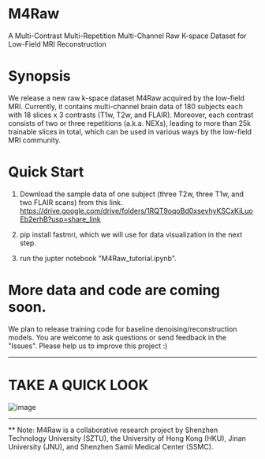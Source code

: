 # M4Raw
A Multi-Contrast Multi-Repetition Multi-Channel Raw K-space Dataset for Low-Field MRI Reconstruction
 

# Synopsis
We release a new raw k-space dataset M4Raw acquired by the low-field MRI. Currently, it contains multi-channel brain data of 180 subjects each with 18 slices x 3 contrasts (T1w, T2w, and FLAIR). Moreover, each contrast consists of two or three repetitions (a.k.a. NEXs), leading to more than 25k trainable slices in total, which can be used in various ways by the low-field MRI community.

# Quick Start
1. Download the sample data of one subject (three T2w, three T1w, and two FLAIR scans) from this link.
https://drive.google.com/drive/folders/1RQT9oqoBd0xsevhyKSCxKiLuoEb2erhB?usp=share_link

2. pip install fastmri, which we will use for data visualization in the next step.

3. run the jupter notebook "M4Raw_tutorial.ipynb".

# More data and code are coming soon.
We plan to release training code for baseline denoising/reconstruction models.
You are welcome to ask questions or send feedback in the "Issues". Please help us to improve this project :)

_________________

# TAKE A QUICK LOOK

![image](https://user-images.githubusercontent.com/10205514/203816262-09033556-b5f6-43a3-9dbd-b1dad7e7100a.png)
_________________

** Note: M4Raw is a collaborative research project by Shenzhen Technology University (SZTU), the University of Hong Kong (HKU), Jinan University (JNU), and Shenzhen Samii Medical Center (SSMC).
